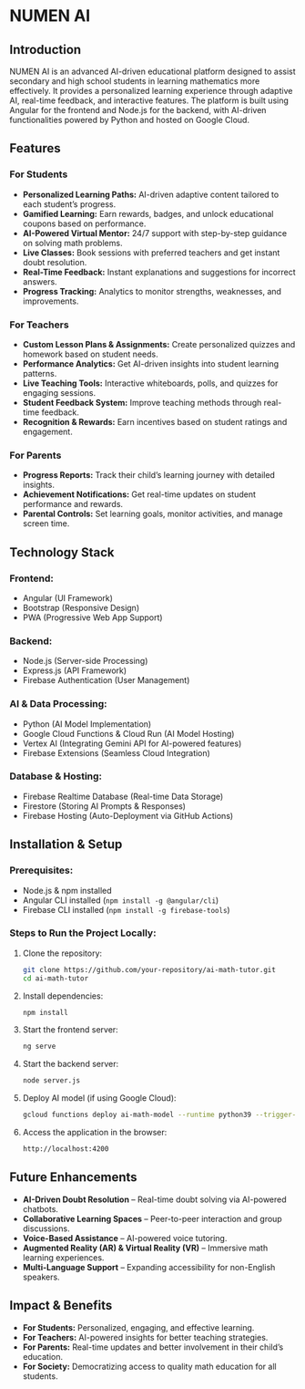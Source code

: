 # NUMEN AI

## Introduction
NUMEN AI is an advanced AI-driven educational platform designed to assist secondary and high school students in learning mathematics more effectively. It provides a personalized learning experience through adaptive AI, real-time feedback, and interactive features. The platform is built using Angular for the frontend and Node.js for the backend, with AI-driven functionalities powered by Python and hosted on Google Cloud.

## Features
### **For Students**
- **Personalized Learning Paths:** AI-driven adaptive content tailored to each student’s progress.
- **Gamified Learning:** Earn rewards, badges, and unlock educational coupons based on performance.
- **AI-Powered Virtual Mentor:** 24/7 support with step-by-step guidance on solving math problems.
- **Live Classes:** Book sessions with preferred teachers and get instant doubt resolution.
- **Real-Time Feedback:** Instant explanations and suggestions for incorrect answers.
- **Progress Tracking:** Analytics to monitor strengths, weaknesses, and improvements.

### **For Teachers**
- **Custom Lesson Plans & Assignments:** Create personalized quizzes and homework based on student needs.
- **Performance Analytics:** Get AI-driven insights into student learning patterns.
- **Live Teaching Tools:** Interactive whiteboards, polls, and quizzes for engaging sessions.
- **Student Feedback System:** Improve teaching methods through real-time feedback.
- **Recognition & Rewards:** Earn incentives based on student ratings and engagement.

### **For Parents**
- **Progress Reports:** Track their child’s learning journey with detailed insights.
- **Achievement Notifications:** Get real-time updates on student performance and rewards.
- **Parental Controls:** Set learning goals, monitor activities, and manage screen time.

## Technology Stack
### **Frontend:**
- Angular (UI Framework)
- Bootstrap (Responsive Design)
- PWA (Progressive Web App Support)

### **Backend:**
- Node.js (Server-side Processing)
- Express.js (API Framework)
- Firebase Authentication (User Management)

### **AI & Data Processing:**
- Python (AI Model Implementation)
- Google Cloud Functions & Cloud Run (AI Model Hosting)
- Vertex AI (Integrating Gemini API for AI-powered features)
- Firebase Extensions (Seamless Cloud Integration)

### **Database & Hosting:**
- Firebase Realtime Database (Real-time Data Storage)
- Firestore (Storing AI Prompts & Responses)
- Firebase Hosting (Auto-Deployment via GitHub Actions)

## Installation & Setup
### **Prerequisites:**
- Node.js & npm installed
- Angular CLI installed (`npm install -g @angular/cli`)
- Firebase CLI installed (`npm install -g firebase-tools`)

### **Steps to Run the Project Locally:**
1. Clone the repository:
   ```sh
   git clone https://github.com/your-repository/ai-math-tutor.git
   cd ai-math-tutor
   ```
2. Install dependencies:
   ```sh
   npm install
   ```
3. Start the frontend server:
   ```sh
   ng serve
   ```
4. Start the backend server:
   ```sh
   node server.js
   ```
5. Deploy AI model (if using Google Cloud):
   ```sh
   gcloud functions deploy ai-math-model --runtime python39 --trigger-http
   ```
6. Access the application in the browser:
   ```sh
   http://localhost:4200
   ```

## Future Enhancements
- **AI-Driven Doubt Resolution** – Real-time doubt solving via AI-powered chatbots.
- **Collaborative Learning Spaces** – Peer-to-peer interaction and group discussions.
- **Voice-Based Assistance** – AI-powered voice tutoring.
- **Augmented Reality (AR) & Virtual Reality (VR)** – Immersive math learning experiences.
- **Multi-Language Support** – Expanding accessibility for non-English speakers.

## Impact & Benefits
- **For Students:** Personalized, engaging, and effective learning.
- **For Teachers:** AI-powered insights for better teaching strategies.
- **For Parents:** Real-time updates and better involvement in their child’s education.
- **For Society:** Democratizing access to quality math education for all students.





